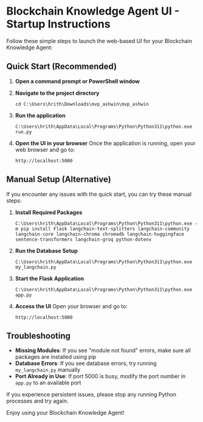 # Blockchain Knowledge Agent UI - Startup Instructions

Follow these simple steps to launch the web-based UI for your Blockchain Knowledge Agent:

## Quick Start (Recommended)

1. **Open a command prompt or PowerShell window**

2. **Navigate to the project directory**
   ```
   cd C:\Users\hrith\Downloads\mvp_ashwin\mvp_ashwin
   ```

3. **Run the application**
   ```
   C:\Users\hrith\AppData\Local\Programs\Python\Python311\python.exe run.py
   ```

4. **Open the UI in your browser**
   Once the application is running, open your web browser and go to:
   ```
   http://localhost:5000
   ```

## Manual Setup (Alternative)

If you encounter any issues with the quick start, you can try these manual steps:

1. **Install Required Packages**
   ```
   C:\Users\hrith\AppData\Local\Programs\Python\Python311\python.exe -m pip install Flask langchain-text-splitters langchain-community langchain-core langchain-chroma chromadb langchain-huggingface sentence-transformers langchain-groq python-dotenv
   ```

2. **Run the Database Setup**
   ```
   C:\Users\hrith\AppData\Local\Programs\Python\Python311\python.exe my_langchain.py
   ```

3. **Start the Flask Application**
   ```
   C:\Users\hrith\AppData\Local\Programs\Python\Python311\python.exe app.py
   ```

4. **Access the UI**
   Open your browser and go to:
   ```
   http://localhost:5000
   ```

## Troubleshooting

- **Missing Modules**: If you see "module not found" errors, make sure all packages are installed using pip
- **Database Errors**: If you see database errors, try running `my_langchain.py` manually
- **Port Already in Use**: If port 5000 is busy, modify the port number in `app.py` to an available port

If you experience persistent issues, please stop any running Python processes and try again.

Enjoy using your Blockchain Knowledge Agent! 